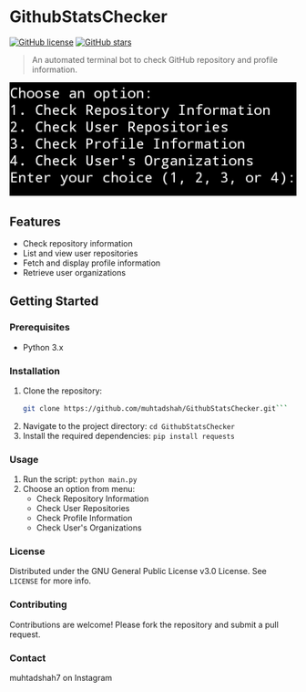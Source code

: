 # GithubStatsChecker

[![GitHub license](https://img.shields.io/github/license/your-username/your-repo)](https://github.com/your-username/your-repo/blob/main/LICENSE)
[![GitHub stars](https://img.shields.io/github/stars/your-username/your-repo)](https://github.com/your-username/your-repo/stargazers)

> An automated terminal bot to check GitHub repository and profile information.

![GitHub Stats Checker Screenshot](screenshots/screenshot.png)

## Features

- Check repository information
- List and view user repositories
- Fetch and display profile information
- Retrieve user organizations

## Getting Started

### Prerequisites

- Python 3.x

### Installation

1. Clone the repository:
   ```sh
   git clone https://github.com/muhtadshah/GithubStatsChecker.git```
2. Navigate to the project directory:
   ```cd GithubStatsChecker```
3. Install the required dependencies:
   ```pip install requests```
   
### Usage
1. Run the script:
   ```python main.py```
2. Choose an option from menu:
   - Check Repository Information
   - Check User Repositories
   - Check Profile Information
   - Check User's Organizations

### License
Distributed under the GNU General Public License v3.0 License. See `LICENSE` for more info.

### Contributing
Contributions are welcome! Please fork the repository and submit a pull request.

### Contact
muhtadshah7 on Instagram
